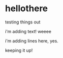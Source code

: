 # hellothere
testing things out

i'm adding text! weeee

i'm adding lines here, yes.

keeping it up!
